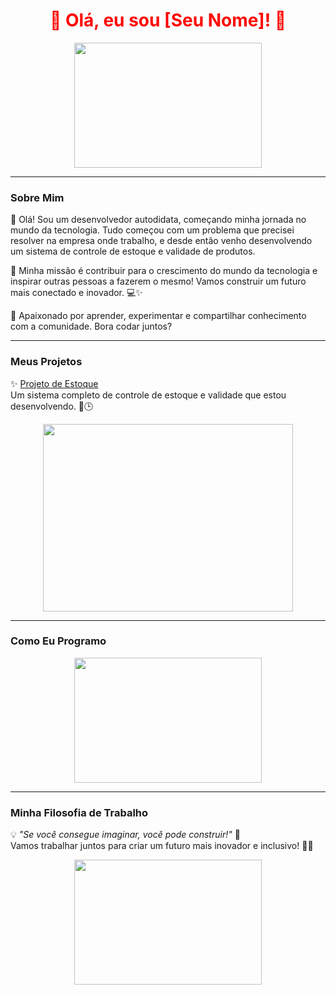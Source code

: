 <h1 align="center">
  <span style="color: #e66465; animation: rainbow 5s infinite;">🌈 Olá, eu sou [Seu Nome]! 🌈</span>
</h1>

<p align="center">
  <img src="https://media.giphy.com/media/13HgwGsXF0aiGY/giphy.gif" width="300" height="200" />
</p>

---

### Sobre Mim

👋 Olá! Sou um desenvolvedor autodidata, começando minha jornada no mundo da tecnologia. Tudo começou com um problema que precisei resolver na empresa onde trabalho, e desde então venho desenvolvendo um sistema de controle de estoque e validade de produtos.

🚀 Minha missão é contribuir para o crescimento do mundo da tecnologia e inspirar outras pessoas a fazerem o mesmo! Vamos construir um futuro mais conectado e inovador. 💻✨

🎨 Apaixonado por aprender, experimentar e compartilhar conhecimento com a comunidade. Bora codar juntos?

---

### Meus Projetos

✨ [Projeto de Estoque](https://github.com/seu_usuario/projeto_estoque)  
Um sistema completo de controle de estoque e validade que estou desenvolvendo. 🛒🕒

<p align="center">
  <img src="https://media.giphy.com/media/l0HlOvJ7yaacpuSas/giphy.gif" width="400" height="300" />
</p>

---

### Como Eu Programo

<p align="center">
  <img src="https://media.giphy.com/media/13HgwGsXF0aiGY/giphy.gif" width="300" height="200" />
</p>

---

### Minha Filosofia de Trabalho

💡 _"Se você consegue imaginar, você pode construir!"_ 🚀  
Vamos trabalhar juntos para criar um futuro mais inovador e inclusivo! 🌈✨

<p align="center">
  <img src="https://media.giphy.com/media/26BRQTezZrKak4BeE/giphy.gif" width="300" height="200" />
</p>

<style>
  @keyframes rainbow {
    0% { color: red; }
    25% { color: orange; }
    50% { color: yellow; }
    75% { color: green; }
    100% { color: blue; }
  }
</style>

